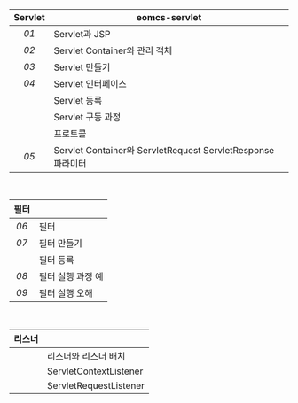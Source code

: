 |Servlet|eomcs-servlet|
|:---:|---|
|*01*|Servlet과 JSP|
|*02*|Servlet Container와 관리 객체|
|*03*|Servlet 만들기|
|*04*|Servlet 인터페이스|
||Servlet 등록|
||Servlet 구동 과정|
||프로토콜|
|*05*|Servlet Container와 ServletRequest ServletResponse 파라미터|

<br>

|필터||
|:---:|---|
|*06*|필터|
|*07*|필터 만들기|
||필터 등록|
|*08*|필터 실행 과정 예|
|*09*|필터 실행 오해||

<br>

|리스너||
|:---:|---|
||리스너와 리스너 배치|
||ServletContextListener|
||ServletRequestListener|
